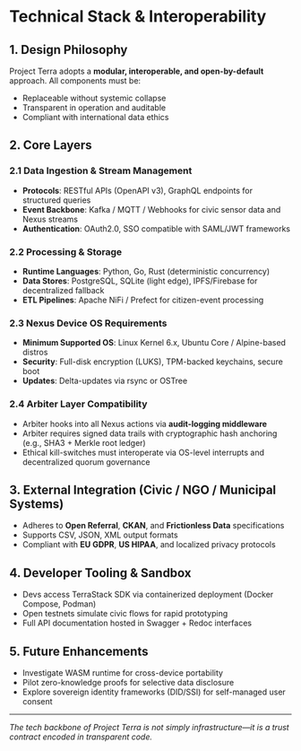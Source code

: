 # Technical Stack & Interoperability

## 1. Design Philosophy

Project Terra adopts a **modular, interoperable, and open-by-default** approach. All components must be:

- Replaceable without systemic collapse
- Transparent in operation and auditable
- Compliant with international data ethics

## 2. Core Layers

### 2.1 Data Ingestion & Stream Management

- **Protocols**: RESTful APIs (OpenAPI v3), GraphQL endpoints for structured queries
- **Event Backbone**: Kafka / MQTT / Webhooks for civic sensor data and Nexus streams
- **Authentication**: OAuth2.0, SSO compatible with SAML/JWT frameworks

### 2.2 Processing & Storage

- **Runtime Languages**: Python, Go, Rust (deterministic concurrency)
- **Data Stores**: PostgreSQL, SQLite (light edge), IPFS/Firebase for decentralized fallback
- **ETL Pipelines**: Apache NiFi / Prefect for citizen-event processing

### 2.3 Nexus Device OS Requirements

- **Minimum Supported OS**: Linux Kernel 6.x, Ubuntu Core / Alpine-based distros
- **Security**: Full-disk encryption (LUKS), TPM-backed keychains, secure boot
- **Updates**: Delta-updates via rsync or OSTree

### 2.4 Arbiter Layer Compatibility

- Arbiter hooks into all Nexus actions via **audit-logging middleware**
- Arbiter requires signed data trails with cryptographic hash anchoring (e.g., SHA3 + Merkle root ledger)
- Ethical kill-switches must interoperate via OS-level interrupts and decentralized quorum governance

## 3. External Integration (Civic / NGO / Municipal Systems)

- Adheres to **Open Referral**, **CKAN**, and **Frictionless Data** specifications
- Supports CSV, JSON, XML output formats
- Compliant with **EU GDPR**, **US HIPAA**, and localized privacy protocols

## 4. Developer Tooling & Sandbox

- Devs access TerraStack SDK via containerized deployment (Docker Compose, Podman)
- Open testnets simulate civic flows for rapid prototyping
- Full API documentation hosted in Swagger + Redoc interfaces

## 5. Future Enhancements

- Investigate WASM runtime for cross-device portability
- Pilot zero-knowledge proofs for selective data disclosure
- Explore sovereign identity frameworks (DID/SSI) for self-managed user consent

---

*The tech backbone of Project Terra is not simply infrastructure—it is a trust contract encoded in transparent code.*